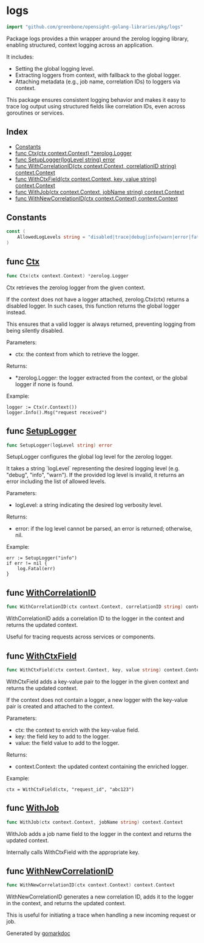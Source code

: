 <!-- gomarkdoc:embed:start -->

<!-- Code generated by gomarkdoc. DO NOT EDIT -->

# logs

```go
import "github.com/greenbone/opensight-golang-libraries/pkg/logs"
```

Package logs provides a thin wrapper around the zerolog logging library, enabling structured, context logging across an application.

It includes:

- Setting the global logging level.
- Extracting loggers from context, with fallback to the global logger.
- Attaching metadata \(e.g., job name, correlation IDs\) to loggers via context.

This package ensures consistent logging behavior and makes it easy to trace log output using structured fields like correlation IDs, even across goroutines or services.

## Index

- [Constants](<#constants>)
- [func Ctx\(ctx context.Context\) \*zerolog.Logger](<#Ctx>)
- [func SetupLogger\(logLevel string\) error](<#SetupLogger>)
- [func WithCorrelationID\(ctx context.Context, correlationID string\) context.Context](<#WithCorrelationID>)
- [func WithCtxField\(ctx context.Context, key, value string\) context.Context](<#WithCtxField>)
- [func WithJob\(ctx context.Context, jobName string\) context.Context](<#WithJob>)
- [func WithNewCorrelationID\(ctx context.Context\) context.Context](<#WithNewCorrelationID>)


## Constants

<a name="AllowedLogLevels"></a>

```go
const (
    AllowedLogLevels string = "disabled|trace|debug|info|warn|error|fatal|panic"
)
```

<a name="Ctx"></a>
## func [Ctx](<https://github.com/greenbone/opensight-golang-libraries/blob/main/pkg/logs/logs.go#L77>)

```go
func Ctx(ctx context.Context) *zerolog.Logger
```

Ctx retrieves the zerolog logger from the given context.

If the context does not have a logger attached, zerolog.Ctx\(ctx\) returns a disabled logger. In such cases, this function returns the global logger instead.

This ensures that a valid logger is always returned, preventing logging from being silently disabled.

Parameters:

- ctx: the context from which to retrieve the logger.

Returns:

- \*zerolog.Logger: the logger extracted from the context, or the global logger if none is found.

Example:

```
logger := Ctx(r.Context())
logger.Info().Msg("request received")
```

<a name="SetupLogger"></a>
## func [SetupLogger](<https://github.com/greenbone/opensight-golang-libraries/blob/main/pkg/logs/logs.go#L50>)

```go
func SetupLogger(logLevel string) error
```

SetupLogger configures the global log level for the zerolog logger.

It takes a string \`logLevel\` representing the desired logging level \(e.g. "debug", "info", "warn"\). If the provided log level is invalid, it returns an error including the list of allowed levels.

Parameters:

- logLevel: a string indicating the desired log verbosity level.

Returns:

- error: if the log level cannot be parsed, an error is returned; otherwise, nil.

Example:

```
err := SetupLogger("info")
if err != nil {
    log.Fatal(err)
}
```

<a name="WithCorrelationID"></a>
## func [WithCorrelationID](<https://github.com/greenbone/opensight-golang-libraries/blob/main/pkg/logs/logs.go#L125>)

```go
func WithCorrelationID(ctx context.Context, correlationID string) context.Context
```

WithCorrelationID adds a correlation ID to the logger in the context and returns the updated context.

Useful for tracing requests across services or components.

<a name="WithCtxField"></a>
## func [WithCtxField](<https://github.com/greenbone/opensight-golang-libraries/blob/main/pkg/logs/logs.go#L103>)

```go
func WithCtxField(ctx context.Context, key, value string) context.Context
```

WithCtxField adds a key\-value pair to the logger in the given context and returns the updated context.

If the context does not contain a logger, a new logger with the key\-value pair is created and attached to the context.

Parameters:

- ctx: the context to enrich with the key\-value field.
- key: the field key to add to the logger.
- value: the field value to add to the logger.

Returns:

- context.Context: the updated context containing the enriched logger.

Example:

```
ctx = WithCtxField(ctx, "request_id", "abc123")
```

<a name="WithJob"></a>
## func [WithJob](<https://github.com/greenbone/opensight-golang-libraries/blob/main/pkg/logs/logs.go#L118>)

```go
func WithJob(ctx context.Context, jobName string) context.Context
```

WithJob adds a job name field to the logger in the context and returns the updated context.

Internally calls WithCtxField with the appropriate key.

<a name="WithNewCorrelationID"></a>
## func [WithNewCorrelationID](<https://github.com/greenbone/opensight-golang-libraries/blob/main/pkg/logs/logs.go#L133>)

```go
func WithNewCorrelationID(ctx context.Context) context.Context
```

WithNewCorrelationID generates a new correlation ID, adds it to the logger in the context, and returns the updated context.

This is useful for initiating a trace when handling a new incoming request or job.

Generated by [gomarkdoc](<https://github.com/princjef/gomarkdoc>)


<!-- gomarkdoc:embed:end -->
